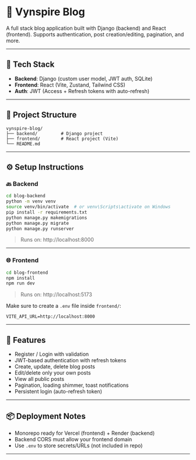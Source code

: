 # 📝 Vynspire Blog

A full stack blog application built with Django (backend) and React (frontend).
Supports authentication, post creation/editing, pagination, and more.

---

## 🚀 Tech Stack

- **Backend**: Django (custom user model, JWT auth, SQLite)
- **Frontend**: React (Vite, Zustand, Tailwind CSS)
- **Auth**: JWT (Access + Refresh tokens with auto-refresh)

---

## 📁 Project Structure

```
vynspire-blog/
├── backend/         # Django project
├── frontend/        # React project (Vite)
└── README.md
```

---

## ⚙️ Setup Instructions

### 🔙 Backend

```bash
cd blog-backend
python -m venv venv
source venv/bin/activate  # or venv\Scripts\activate on Windows
pip install -r requirements.txt
python manage.py makemigrations
python manage.py migrate
python manage.py runserver
```

> Runs on: http://localhost:8000

---

### 🌐 Frontend

```bash
cd blog-frontend
npm install
npm run dev
```

> Runs on: http://localhost:5173

Make sure to create a `.env` file inside `frontend/`:

```
VITE_API_URL=http://localhost:8000
```

---

## 🧪 Features

- Register / Login with validation
- JWT-based authentication with refresh tokens
- Create, update, delete blog posts
- Edit/delete only your own posts
- View all public posts
- Pagination, loading shimmer, toast notifications
- Persistent login (auto-refresh token)

---

## 📦 Deployment Notes

- Monorepo ready for Vercel (frontend) + Render (backend)
- Backend CORS must allow your frontend domain
- Use `.env` to store secrets/URLs (not included in repo)

---


